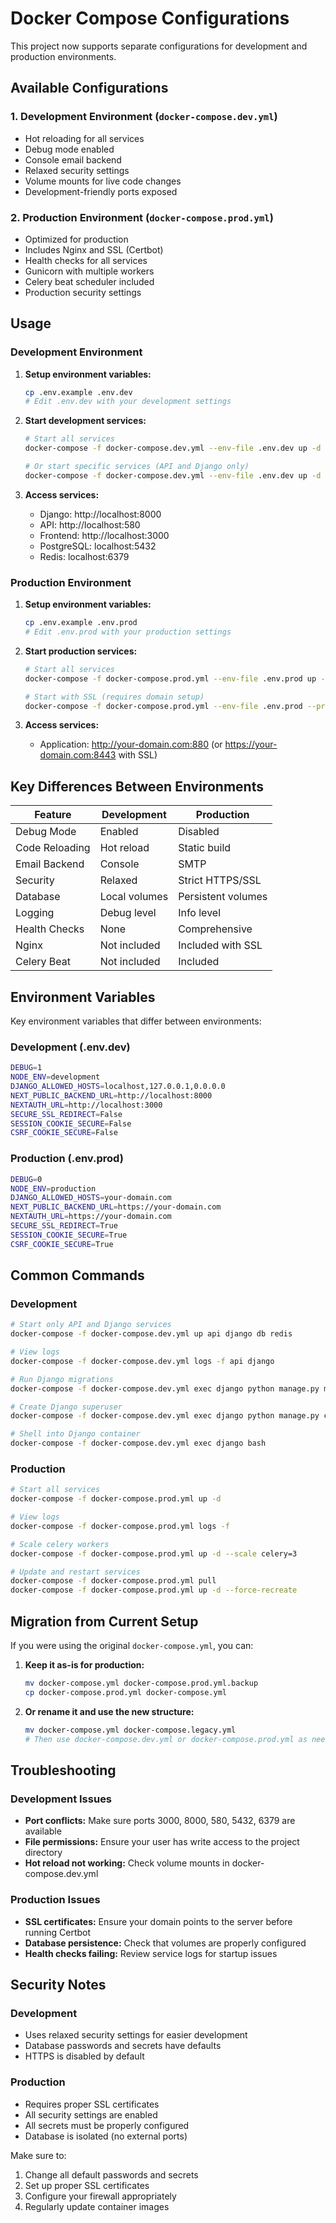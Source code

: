 # Docker Compose Configurations

This project now supports separate configurations for development and production environments.

## Available Configurations

### 1. Development Environment (`docker-compose.dev.yml`)
- Hot reloading for all services
- Debug mode enabled
- Console email backend
- Relaxed security settings
- Volume mounts for live code changes
- Development-friendly ports exposed

### 2. Production Environment (`docker-compose.prod.yml`)
- Optimized for production
- Includes Nginx and SSL (Certbot)
- Health checks for all services
- Gunicorn with multiple workers
- Celery beat scheduler included
- Production security settings

## Usage

### Development Environment

1. **Setup environment variables:**
   ```bash
   cp .env.example .env.dev
   # Edit .env.dev with your development settings
   ```

2. **Start development services:**
   ```bash
   # Start all services
   docker-compose -f docker-compose.dev.yml --env-file .env.dev up -d
   
   # Or start specific services (API and Django only)
   docker-compose -f docker-compose.dev.yml --env-file .env.dev up -d api django db redis
   ```

3. **Access services:**
   - Django: http://localhost:8000
   - API: http://localhost:580
   - Frontend: http://localhost:3000
   - PostgreSQL: localhost:5432
   - Redis: localhost:6379

### Production Environment

1. **Setup environment variables:**
   ```bash
   cp .env.example .env.prod
   # Edit .env.prod with your production settings
   ```

2. **Start production services:**
   ```bash
   # Start all services
   docker-compose -f docker-compose.prod.yml --env-file .env.prod up -d
   
   # Start with SSL (requires domain setup)
   docker-compose -f docker-compose.prod.yml --env-file .env.prod --profile ssl up -d
   ```

3. **Access services:**
   - Application: http://your-domain.com:880 (or https://your-domain.com:8443 with SSL)

## Key Differences Between Environments

| Feature | Development | Production |
|---------|-------------|------------|
| Debug Mode | Enabled | Disabled |
| Code Reloading | Hot reload | Static build |
| Email Backend | Console | SMTP |
| Security | Relaxed | Strict HTTPS/SSL |
| Database | Local volumes | Persistent volumes |
| Logging | Debug level | Info level |
| Health Checks | None | Comprehensive |
| Nginx | Not included | Included with SSL |
| Celery Beat | Not included | Included |

## Environment Variables

Key environment variables that differ between environments:

### Development (.env.dev)
```bash
DEBUG=1
NODE_ENV=development
DJANGO_ALLOWED_HOSTS=localhost,127.0.0.1,0.0.0.0
NEXT_PUBLIC_BACKEND_URL=http://localhost:8000
NEXTAUTH_URL=http://localhost:3000
SECURE_SSL_REDIRECT=False
SESSION_COOKIE_SECURE=False
CSRF_COOKIE_SECURE=False
```

### Production (.env.prod)
```bash
DEBUG=0
NODE_ENV=production
DJANGO_ALLOWED_HOSTS=your-domain.com
NEXT_PUBLIC_BACKEND_URL=https://your-domain.com
NEXTAUTH_URL=https://your-domain.com
SECURE_SSL_REDIRECT=True
SESSION_COOKIE_SECURE=True
CSRF_COOKIE_SECURE=True
```

## Common Commands

### Development
```bash
# Start only API and Django services
docker-compose -f docker-compose.dev.yml up api django db redis

# View logs
docker-compose -f docker-compose.dev.yml logs -f api django

# Run Django migrations
docker-compose -f docker-compose.dev.yml exec django python manage.py migrate

# Create Django superuser
docker-compose -f docker-compose.dev.yml exec django python manage.py createsuperuser

# Shell into Django container
docker-compose -f docker-compose.dev.yml exec django bash
```

### Production
```bash
# Start all services
docker-compose -f docker-compose.prod.yml up -d

# View logs
docker-compose -f docker-compose.prod.yml logs -f

# Scale celery workers
docker-compose -f docker-compose.prod.yml up -d --scale celery=3

# Update and restart services
docker-compose -f docker-compose.prod.yml pull
docker-compose -f docker-compose.prod.yml up -d --force-recreate
```

## Migration from Current Setup

If you were using the original `docker-compose.yml`, you can:

1. **Keep it as-is for production:**
   ```bash
   mv docker-compose.yml docker-compose.prod.yml.backup
   cp docker-compose.prod.yml docker-compose.yml
   ```

2. **Or rename it and use the new structure:**
   ```bash
   mv docker-compose.yml docker-compose.legacy.yml
   # Then use docker-compose.dev.yml or docker-compose.prod.yml as needed
   ```

## Troubleshooting

### Development Issues
- **Port conflicts:** Make sure ports 3000, 8000, 580, 5432, 6379 are available
- **File permissions:** Ensure your user has write access to the project directory
- **Hot reload not working:** Check volume mounts in docker-compose.dev.yml

### Production Issues
- **SSL certificates:** Ensure your domain points to the server before running Certbot
- **Database persistence:** Check that volumes are properly configured
- **Health checks failing:** Review service logs for startup issues

## Security Notes

### Development
- Uses relaxed security settings for easier development
- Database passwords and secrets have defaults
- HTTPS is disabled by default

### Production
- Requires proper SSL certificates
- All security settings are enabled
- All secrets must be properly configured
- Database is isolated (no external ports)

Make sure to:
1. Change all default passwords and secrets
2. Set up proper SSL certificates
3. Configure your firewall appropriately
4. Regularly update container images
